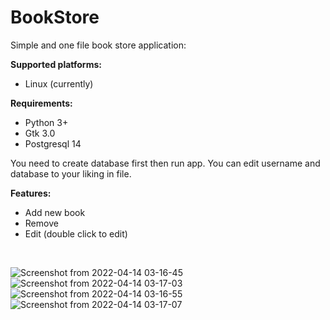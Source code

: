 # BookStore
Simple and one file book store application:

<b>Supported platforms:</b><br>

- Linux (currently)

<b>Requirements:</b><br>

- Python 3+ <br>
- Gtk 3.0 <br>
- Postgresql 14 <br>

You need to create database first then run app.
You can edit username and database to your liking in file.
<br>

<b>Features: </b>
 - Add new book
 - Remove
 - Edit (double click to edit)
<br>

![Screenshot from 2022-04-14 03-16-45](https://user-images.githubusercontent.com/33904527/163295140-43c97922-030c-42e5-8970-111c462532ee.png)
![Screenshot from 2022-04-14 03-17-03](https://user-images.githubusercontent.com/33904527/163295163-0c517cd2-4dc5-4a33-9389-1306b5882f33.png)
![Screenshot from 2022-04-14 03-16-55](https://user-images.githubusercontent.com/33904527/163295168-d22e8fba-5e23-4b06-86ce-637511305675.png)
![Screenshot from 2022-04-14 03-17-07](https://user-images.githubusercontent.com/33904527/163295173-ac333aa6-22b9-46e9-bf77-1808c26c2ebe.png)



